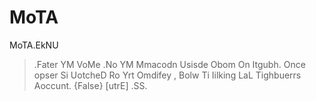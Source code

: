 # MoTA
MoTA.EkNU

>.Fater YM VoMe .No YM Mmacodn Usisde Obom On Itgubh. Once opser Si UotcheD Ro Yrt Omdifey , Bolw Ti Iilking LaL Tighbuerrs Aoccunt. 
{False}
[utrE] 
.SS.
